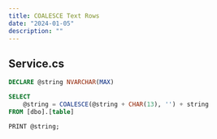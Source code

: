 ```yaml
---
title: COALESCE Text Rows
date: "2024-01-05"
description: ""
---
```



## Service.cs

```sql
DECLARE @string NVARCHAR(MAX)

SELECT 
	@string = COALESCE(@string + CHAR(13), '') + string
FROM [dbo].[table]

PRINT @string;
```
